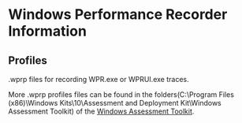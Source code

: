 # Windows Performance Recorder Information

## Profiles

.wprp files for recording WPR.exe or WPRUI.exe traces.

More .wprp profiles files can be found in the folders(C:\Program Files (x86)\Windows Kits\10\Assessment and Deployment Kit\Windows Assessment Toolkit) of the [Windows Assessment Toolkit](https://docs.microsoft.com/en-us/windows-hardware/get-started/adk-install).
